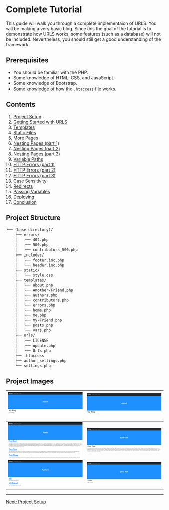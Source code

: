 # Complete Tutorial
This guide will walk you through a complete implementaion of URLS. You will be making a very basic blog. Since this the goal of the tutorial is to demonstrate how URLS works, some features (such as a database) will not be included. Nevertheless, you should still get a good understanding of the framework.

## Prerequisites
* You should be familiar with the PHP.
* Some knowledge of HTML, CSS, and JavaScript.
* Some knowledge of Bootstrap.
* Some knowledge of how the `.htaccess` file works.

## Contents
1. [Project Setup](setup.md)
2. [Getting Started with URLS](getting_started.md)
3. [Templates](templates.md)
4. [Static Files](static_files.md)
5. [More Pages](pages.md)
6. [Nesting Pages (part 1)](nesting_p1.md)
7. [Nesting Pages (part 2)](nesting_p2.md)
8. [Nesting Pages (part 3)](nesting_p3.md)
9. [Variable Paths](variable.md)
10. [HTTP Errors (part 1)](errors_p1.md)
11. [HTTP Errors (part 2)](errors_p2.md)
12. [HTTP Errors (part 3)](errors_p3.md)
13. [Case Sensitivity](cs.md)
14. [Redirects](redirects.md)
15. [Passing Variables](vars.md)
16. [Deploying](deploy.md)
17. [Conclusion](conclusion.md)

## Project Structure
```
└── (base directory)/
    ├── errors/
    │   ├── 404.php
    │   ├── 500.php
    │   └── contributors_500.php
    ├── includes/
    │   ├── footer.inc.php
    │   └── header.inc.php
    ├── static/
    │   └── style.css
    ├── templates/
    │   ├── about.php
    │   ├── Another-Friend.php
    │   ├── authors.php
    │   ├── contributors.php
    │   ├── errors.php
    │   ├── home.php
    │   ├── Me.php
    │   ├── My-Friend.php
    │   ├── posts.php
    │   └── vars.php
    ├── urls/
    │   ├── LICENSE
    │   ├── update.php
    │   └── Urls.php
    ├── .htaccess
    ├── author_settings.php
    └── settings.php
```
## Project Images
|<picture><img alt="Output" src="assets/home_tutorial.png"></picture>|<picture><img alt="Output" src="assets/about_page.png"></picture>|
|--------------------------------------------------------------------|--------------------------------------------------------------------|
|<picture><img alt="Output" src="assets/posts_tutorial.png"></picture>|<picture><img alt="Output" src="assets/post_1_tutorial.png"></picture>|
|<picture><img alt="Output" src="assets/authors_tutorial.png"></picture>|<picture><img alt="Output" src="assets/404.png"></picture>|

___
[Next: Project Setup](setup.md)
